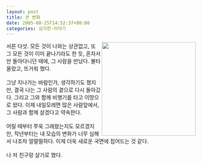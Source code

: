```yaml
---
layout: post
title: 큰 변화
date: 2005-08-25T14:52:37+00:00
categories: 심각한-이야기
---
```

<a href=http://tiyny.egloos.com/1435491/ target=bb><img src=http://pds.egloos.com/pds/1/200506/15/87/b0037287_1363622.jpg align=right width=250 border=0></a>서른 다섯. 모든 것이 나와는 상관없고, 또 그 모든 것이 이미 끝나기라도 한 듯, 혼자서만 돌아다니던 때에, 그 사람을 만났다. 불타올랐고, 뜨거워 했다.<br /><br />그냥 지나가는 바람인가, 생각하기도 했지만, 결국 나는 그 사람의 곁으로 다시 돌아갔다. 그리고 그와 함께 비행기를 타고 이땅으로 왔다. 이제 내일모레면 많은 사람앞에서, 그 사람과 함께 살겠다고 약속한다.<br /><br />어릴 때부터 쭈욱 그래왔는지도 모르겠지만, 작년부터는 내 모습의 변화가 너무 심해서 나조차 얼떨떨하다. 이제 더욱 새로운 국면에 접어드는 것 같다. <br /><br />나 저 친구랑 살기로 했다.
